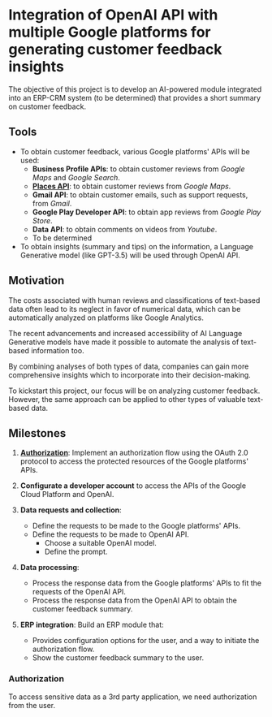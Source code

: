 # Integration of OpenAI API with multiple Google platforms for generating customer feedback insights

The objective of this project is to develop an AI-powered module integrated into an ERP-CRM system (to be determined) that provides a short summary on customer feedback.

## Tools

- To obtain customer feedback, various Google platforms' APIs will be used:
  - **Business Profile APIs**: to obtain customer reviews from *Google Maps* and *Google Search*.
  - **[Places API](https://developers.google.com/maps/documentation/places/web-service/overview)**: to obtain customer reviews from *Google Maps*.
  - **Gmail API**: to obtain customer emails, such as support requests, from *Gmail*.
  - **Google Play Developer API**: to obtain app reviews from *Google Play Store*.
  - **Data API**: to obtain comments on videos from *Youtube*.
  - To be determined
- To obtain insights (summary and tips) on the information, a Language Generative model (like GPT-3.5) will be used through OpenAI API.

## Motivation

The costs associated with human reviews and classifications of text-based data often lead to its neglect in favor of numerical data, which can be automatically analyzed on platforms like Google Analytics.

The recent advancements and increased accessibility of AI Language Generative models have made it possible to automate the analysis of text-based information too.

By combining analyses of both types of data, companies can gain more comprehensive insights which to incorporate into their decision-making.

To kickstart this project, our focus will be on analyzing customer feedback. However, the same approach can be applied to other types of valuable text-based data.

## Milestones

1. **[Authorization](#authorization)**: Implement an authorization flow using the OAuth 2.0 protocol to access the protected resources of the Google platforms' APIs.
2. **Configurate a developer account** to access the APIs of the Google Cloud Platform and OpenAI.
3. **Data requests and collection**:

   - Define the requests to be made to the Google platforms' APIs.
   - Define the requests to be made to OpenAI API.
     - Choose a suitable OpenAI model.
     - Define the prompt.
4. **Data processing**:

   - Process the response data from the Google platforms' APIs to fit the requests of the OpenAI API.
   - Process the response data from the OpenAI API to obtain the customer feedback summary.
5. **ERP integration**: Build an ERP module that:

   - Provides configuration options for the user, and a way to initiate the authorization flow.
   - Show the customer feedback summary to the user.

### Authorization

To access sensitive data as a 3rd party application, we need authorization from the user.
